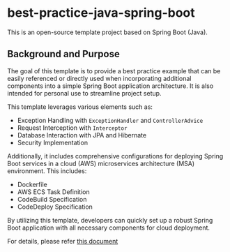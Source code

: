 # best-practice-java-spring-boot

This is an open-source template project based on Spring Boot (Java).

## Background and Purpose

The goal of this template is to provide a best practice example that can be easily referenced or directly used when incorporating additional components into a simple Spring Boot application architecture. It is also intended for personal use to streamline project setup.

This template leverages various elements such as:

- Exception Handling with `ExceptionHandler` and `ControllerAdvice`
- Request Interception with `Interceptor`
- Database Interaction with JPA and Hibernate
- Security Implementation

Additionally, it includes comprehensive configurations for deploying Spring Boot services in a cloud (AWS) microservices architecture (MSA) environment. This includes:

- Dockerfile
- AWS ECS Task Definition
- CodeBuild Specification
- CodeDeploy Specification

By utilizing this template, developers can quickly set up a robust Spring Boot application with all necessary components for cloud deployment.

For details, please refer [this document](https://julskim.notion.site/Best-Practice-Template-for-Spring-Boot-OpenSource-621ab21ab57c44ccb21b4addb0134fd8?pvs=4)
